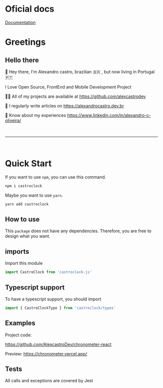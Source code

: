 # Oficial docs

<a href="https://github.io/AlexcastroDev/castroclock-documentation" target="_blank">Documentation</a>


# Greetings

## Hello there 

:wave:
Hey there, I'm Alexandro castro, brazilian :brazil: , but now living in Portugal :portugal:

I Love Open Source, FrontEnd and Mobile Development Project

:man_technologist: All of my projects are available at https://github.com/alexcastrodev

:memo: I regularly write articles on https://alexandrocastro.dev.br

:page_facing_up: Know about my experiences https://www.linkedin.com/in/alexandro-c-oliveira/


<br>
<hr/>
<br>

# Quick Start

If you want to use `npm`, you can use this command.

```bash
npm i castroclock
```

Maybe you want to use `yarn`.

```bash
yarn add castroclock
```



## How to use

This `package` does not have any dependencies. Therefore, you are free to design what you want.

## imports

Import this module

```javascript
import CastroClock from 'castroclock-js'
```

## Typescript support 

To have a typescript support, you should import

```javascript
import { CastroClockType } from 'castroclock/types'
```


## Examples

Project code:

https://github.com/AlexcastroDev/chronometer-react

Preview:
https://chronometer.vercel.app/


## Tests

All calls and exceptions are covered by Jest